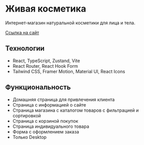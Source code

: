 # Живая косметика

Интернет-магазин натуральной косметики для лица и тела.

[Ссылка на сайт](https://your-website-url.com)

## Технологии

- React, TypeScript, Zustand, Vite
- React Router, React Hook Form
- Tailwind CSS, Framer Motion, Material UI, React Icons

## Функциональность

- Домашняя страница для привлечения клиента
- Страница с информацией о сайте
- Страница магазина с каталогом товаров с фильтрацией и сортировкой
- Страница с корзиной покупок
- Страница индивидуального товара
- Форма с оформлением заказа
- Только Desktop
